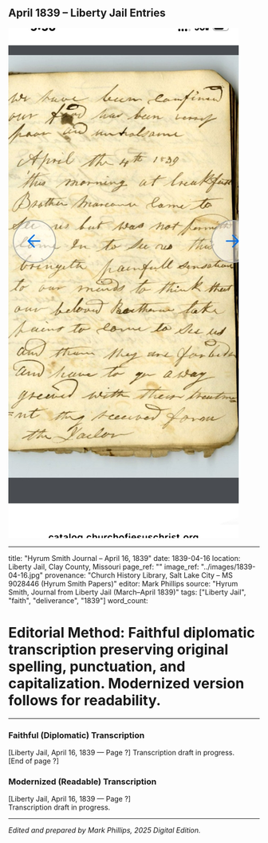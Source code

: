 ## April 1839 – Liberty Jail Entries

![Manuscript page thumbnail](../images/1839-04-16.jpg)

---
title: "Hyrum Smith Journal – April 16, 1839"
date: 1839-04-16
location: Liberty Jail, Clay County, Missouri
page_ref: ""
image_ref: "../images/1839-04-16.jpg"
provenance: "Church History Library, Salt Lake City – MS 9028446 (Hyrum Smith Papers)"
editor: Mark Phillips
source: "Hyrum Smith, Journal from Liberty Jail (March–April 1839)"
tags: ["Liberty Jail", "faith", "deliverance", "1839"]
word_count:
# Editorial Method: Faithful diplomatic transcription preserving original spelling, punctuation, and capitalization. Modernized version follows for readability.
---

### Faithful (Diplomatic) Transcription
[Liberty Jail, April 16, 1839 — Page ?]
Transcription draft in progress.  
[End of page ?]

### Modernized (Readable) Transcription
[Liberty Jail, April 16, 1839 — Page ?]  
Transcription draft in progress.

---
*Edited and prepared by Mark Phillips, 2025 Digital Edition.*

